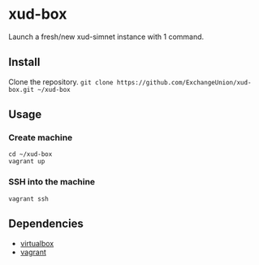 # xud-box
Launch a fresh/new xud-simnet instance with 1 command.

## Install
Clone the repository.
`git clone https://github.com/ExchangeUnion/xud-box.git ~/xud-box`

## Usage

### Create machine
```
cd ~/xud-box
vagrant up
```

### SSH into the machine
`vagrant ssh`

## Dependencies
* [virtualbox](https://www.virtualbox.org)
* [vagrant](https://www.vagrantup.com)
